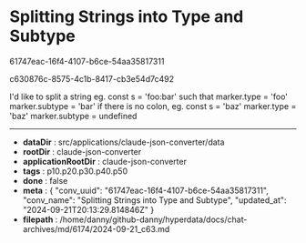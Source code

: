 # Splitting Strings into Type and Subtype

61747eac-16f4-4107-b6ce-54aa35817311

c630876c-8575-4c1b-8417-cb3e54d7c492

I'd like to split a string eg. const s = 'foo:bar' such that 
marker.type = 'foo'
marker.subtype = 'bar'
if there is no colon, eg. const s = 'baz'
marker.type = 'baz'
marker.subtype = undefined

---

* **dataDir** : src/applications/claude-json-converter/data
* **rootDir** : claude-json-converter
* **applicationRootDir** : claude-json-converter
* **tags** : p10.p20.p30.p40.p50
* **done** : false
* **meta** : {
  "conv_uuid": "61747eac-16f4-4107-b6ce-54aa35817311",
  "conv_name": "Splitting Strings into Type and Subtype",
  "updated_at": "2024-09-21T20:13:29.814846Z"
}
* **filepath** : /home/danny/github-danny/hyperdata/docs/chat-archives/md/6174/2024-09-21_c63.md